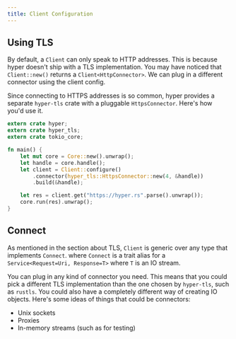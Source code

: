 ```yaml
---
title: Client Configuration
---
```


## Using TLS

By default, a `Client` can only speak to HTTP addresses. This is because hyper doesn't
ship with a TLS implementation. You may have noticed that `Client::new()` returns a 
`Client<HttpConnector>`. We can plug in a different connector using the client config.

Since connecting to HTTPS addresses is so common, hyper provides a separate `hyper-tls`
crate with a pluggable `HttpsConnector`. Here's how you'd use it.

```rust
extern crate hyper;
extern crate hyper_tls;
extern crate tokio_core;

fn main() {
    let mut core = Core::new().unwrap();
    let handle = core.handle();
    let client = Client::configure()
        .connector(hyper_tls::HttpsConnector::new(4, &handle))
        .build(&handle);

    let res = client.get("https://hyper.rs".parse().unwrap());
    core.run(res).unwrap();
}
```

## Connect

As mentioned in the section about TLS, `Client` is generic over any type that
implements `Connect`. where `Connect` is a trait alias for a
`Service<Request=Uri, Response=T>` where `T` is  an IO stream.

You can plug in any kind of connector you need. This means that you could pick a
different TLS implementation than the one chosen by `hyper-tls`, such as `rustls`.
You could also have a completely different way of creating IO objects. Here's some
ideas of things that could be connectors:

- Unix sockets
- Proxies
- In-memory streams (such as for testing)